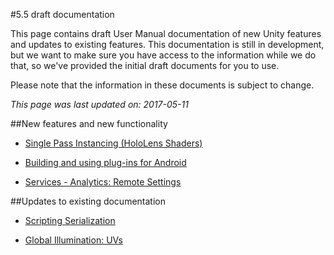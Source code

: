 #5.5 draft documentation

This page contains draft User Manual documentation of new Unity features and updates to existing features. This documentation is still in development, but we want to make sure you have access to the information while we do that, so we've provided the initial draft documents for you to use. 

Please note that the information in these documents is subject to change.

*This page was last updated on: 2017-05-11*

##New features and new functionality

* [Single Pass Instancing (HoloLens Shaders)](https://docs.google.com/document/d/1tSWRdQX-aZyuOL0HpAsXJhtZ6PkeqCIedJ1xS8CqmBE/edit#)

* [Building and using plug-ins for Android](https://docs.google.com/document/d/13DHZui0A79cifGIcOEdu9UrCBxgzZCC67JJQ8Nzb_EM/edit#)
* [Services - Analytics: Remote Settings](https://docs.google.com/document/d/1py5vD4cOvh50gNiftEBJJyz_sqrYtOpvc31osGa18ao/pub)

##Updates to existing documentation

* [Scripting Serialization](https://docs.google.com/document/d/17nNhGxj03vpjtdrZB_Bk5_l7byQWWh0N9yKc7tIbWo4/edit#)

* [Global Illumination: UVs](https://docs.google.com/document/d/1lms_O4R1UDhYeBLf07T_IWbFOsjY15qXG7HrmjgmdVw/edit?usp=sharing)

